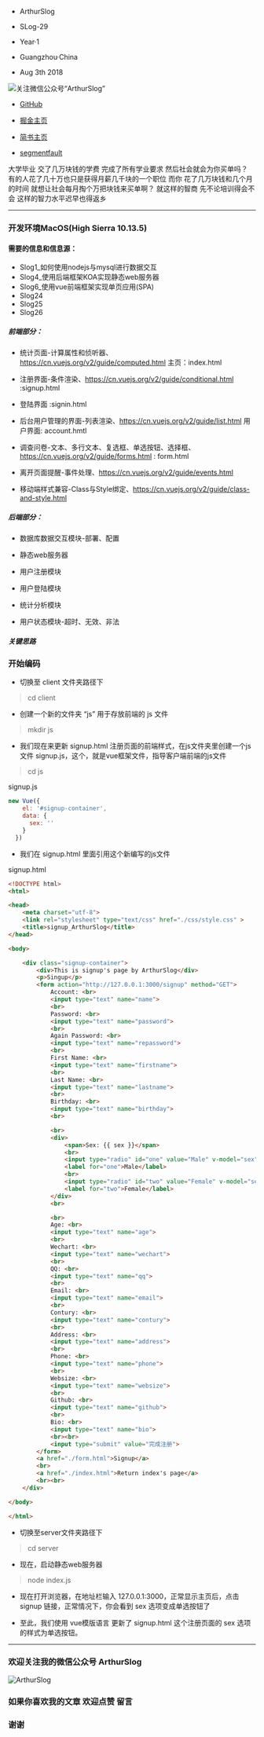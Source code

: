 * ArthurSlog
* SLog-29
* Year·1

* Guangzhou·China
* Aug 3th 2018

![关注微信公众号“ArthurSlog”](https://github.com/BlessedChild/LogofAxu/blob/master/images/icon_128.jpg?raw=true "微信扫描二维码，关注我的公众号")

* [GitHub](https://github.com/BlessedChild/ArthurSlog)

* [掘金主页](https://juejin.im/user/59f2a424f265da432f305c66/posts)

* [简书主页](https://www.jianshu.com/u/b9ebe10f0534)

* [segmentfault](https://segmentfault.com/u/arthurslog/articles)

大学毕业 交了几万块钱的学费 完成了所有学业要求 然后社会就会为你买单吗？ 有的人花了几十万也只是获得月薪几千块的一个职位 而你 花了几万块钱和几个月的时间 就想让社会每月掏个万把块钱来买单啊？ 就这样的智商 先不论培训得会不会 这样的智力水平迟早也得返乡 

---

### 开发环境MacOS(High Sierra 10.13.5)

#### 需要的信息和信息源：

* Slog1_如何使用nodejs与mysql进行数据交互
* Slog4_使用后端框架KOA实现静态web服务器
* Slog6_使用vue前端框架实现单页应用(SPA)
* Slog24
* Slog25
* Slog26

##### 前端部分：

* 统计页面-计算属性和侦听器、https://cn.vuejs.org/v2/guide/computed.html 主页：index.html

* 注册界面-条件渲染、https://cn.vuejs.org/v2/guide/conditional.html :signup.html

* 登陆界面 :signin.html

* 后台用户管理的界面-列表渲染、https://cn.vuejs.org/v2/guide/list.html 用户界面: account.hmtl

* 调查问卷-文本、多行文本、复选框、单选按钮、选择框、https://cn.vuejs.org/v2/guide/forms.html : form.html

* 离开页面提醒-事件处理、https://cn.vuejs.org/v2/guide/events.html 

* 移动端样式兼容-Class与Style绑定、https://cn.vuejs.org/v2/guide/class-and-style.html

##### 后端部分：

* 数据库数据交互模块-部署、配置

* 静态web服务器

* 用户注册模块

* 用户登陆模块

* 统计分析模块

* 用户状态模块-超时、无效、非法

##### 关键思路

### 开始编码

* 切换至 client 文件夹路径下

> cd client

* 创建一个新的文件夹 “js” 用于存放前端的 js 文件

> mkdir js

* 我们现在来更新 signup.html 注册页面的前端样式，在js文件夹里创建一个js文件 signup.js，这个，就是vue框架文件，指导客户端前端的js文件

> cd js

signup.js
``` js
new Vue({
    el: '#signup-container',
    data: {
      sex: ''
    }
  })
```

* 我们在 signup.html 里面引用这个新编写的js文件

signup.html
``` html
<!DOCTYPE html>
<html>

<head>
    <meta charset="utf-8">
    <link rel="stylesheet" type="text/css" href="./css/style.css" >
    <title>signup_ArthurSlog</title>
</head>

<body>

    <div class="signup-container">
        <div>This is signup's page by ArthurSlog</div>
        <p>Singup</p>
        <form action="http://127.0.0.1:3000/signup" method="GET">
            Account: <br>
            <input type="text" name="name"> 
            <br>
            Password: <br>
            <input type="text" name="password">
            <br>
            Again Password: <br>
            <input type="text" name="repassword">
            <br>
            First Name: <br>
            <input type="text" name="firstname">
            <br>
            Last Name: <br>
            <input type="text" name="lastname">
            <br>
            Birthday: <br>
            <input type="text" name="birthday">
            <br>

            <br>
            <div>
                <span>Sex: {{ sex }}</span>
                <br>
                <input type="radio" id="one" value="Male" v-model="sex">
                <label for="one">Male</label>
                <br>
                <input type="radio" id="two" value="Female" v-model="sex">
                <label for="two">Female</label>
            </div>
            <br>

            <br>
            Age: <br>
            <input type="text" name="age">
            <br>
            Wechart: <br>
            <input type="text" name="wechart">
            <br>
            QQ: <br>
            <input type="text" name="qq">
            <br>
            Email: <br>
            <input type="text" name="email">
            <br>
            Contury: <br>
            <input type="text" name="contury">
            <br>
            Address: <br>
            <input type="text" name="address">
            <br>
            Phone: <br>
            <input type="text" name="phone">
            <br>
            Websize: <br>
            <input type="text" name="websize">
            <br>
            Github: <br>
            <input type="text" name="github">
            <br>
            Bio: <br>
            <input type="text" name="bio">
            <br><br>
            <input type="submit" value="完成注册">
        </form>
        <a href="./form.html">Signup</a>
        <br>
        <a href="./index.html">Return index's page</a>
        <br><br>
    </div>  

</body>

</html>
```

* 切换至server文件夹路径下

> cd server

* 现在，启动静态web服务器

> node index.js

* 现在打开浏览器，在地址栏输入 127.0.0.1:3000，正常显示主页后，点击 signup 链接，正常情况下，你会看到 sex 选项变成单选按钮了

* 至此，我们使用 vue模版语言 更新了 signup.html 这个注册页面的 sex 选项的样式为单选按钮。

---

### 欢迎关注我的微信公众号 ArthurSlog

![ArthurSlog](https://github.com/BlessedChild/LogofAxu/blob/master/images/icon_128.jpg?raw=true "微信扫描二维码，关注我的公众号")

### 如果你喜欢我的文章 欢迎点赞 留言
### 谢谢
